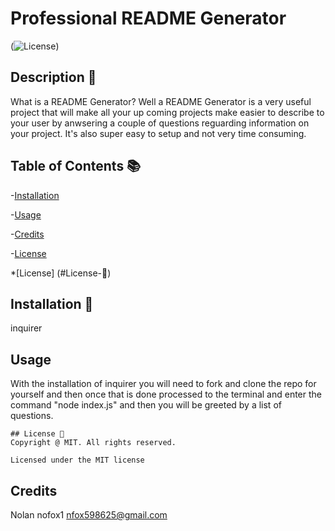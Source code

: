# Professional README Generator
  (![License](https://img.shields.io/badge/license-MIT-blue.svg))

  ## Description 🧾

  What is a README Generator? Well a README Generator is a very useful project that will make all your up coming projects make easier to describe to your user by anwsering a couple of questions reguarding information on your project. It's also super easy to setup and not very time consuming.

  ## Table of Contents 📚

  -[Installation](#installation)

  -[Usage](#usage)

  -[Credits](#credits)

  -[License](#license)

  *[License] (#License-📛)
  

  ## Installation 🔋


  inquirer

  ## Usage 
  
  With the installation of inquirer you will need to fork and clone the repo for yourself and then once that is done processed to the terminal and enter the command "node index.js" and then you will be greeted by a list of questions.


  
    ## License 📛
    Copyright @ MIT. All rights reserved.
    
    Licensed under the MIT license

  ## Credits

  Nolan
  nofox1
  nfox598625@gmail.com

